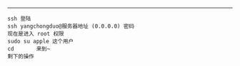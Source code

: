 #### 
------------------
```
ssh 登陆
ssh yangchongduo@服务器地址 (0.0.0.0) 密码
现在是进入 root 权限
sudo su apple 这个用户
cd       来到~
剩下的操作

```
